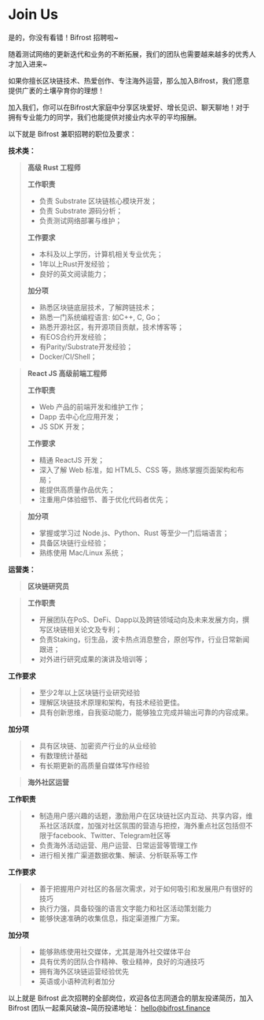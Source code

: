 # Join Us

是的，你没有看错！Bifrost 招聘啦~

随着测试网络的更新迭代和业务的不断拓展，我们的团队也需要越来越多的优秀人才加入进来~

如果你擅长区块链技术、热爱创作、专注海外运营，那么加入Bifrost，我们愿意提供广袤的土壤孕育你的理想！

加入我们，你可以在Bifrost大家庭中分享区块爱好、增长见识、聊天聊地！对于拥有专业能力的同学，我们也能提供对接业内水平的平均报酬。

以下就是 Bifrost 兼职招聘的职位及要求：

**技术类：**

> **高级 Rust 工程师**
> 
> **工作职责**
> - 负责 Substrate 区块链核心模块开发；
> - 负责 Substrate 源码分析；
> - 负责测试网络部署与维护；
> 
> **工作要求**
> - 本科及以上学历，计算机相关专业优先；
> - 1年以上Rust开发经验；
> - 良好的英文阅读能力；
> 
> **加分项**
> - 熟悉区块链底层技术，了解跨链技术；
> - 熟悉一门系统编程语言: 如C++, C, Go；
> - 熟悉开源社区，有开源项目贡献，技术博客等；
> - 有EOS合约开发经验；
> - 有Parity/Substrate开发经验；
> - Docker/CI/Shell；



> **React JS 高级前端工程师**
> 
> **工作职责**
> - Web 产品的前端开发和维护工作；
> - Dapp 去中心化应用开发；
> - JS SDK 开发；
>
> **工作要求**
> - 精通 ReactJS 开发；
> - 深入了解 Web 标准，如 HTML5、CSS 等，熟练掌握页面架构和布局；
> - 能提供高质量作品优先； 
> - 注重用户体验细节、善于优化代码者优先； 

> **加分项**
> - 掌握或学习过 Node.js、Python、Rust 等至少一门后端语言；
> - 具备区块链行业经验；
> - 熟练使用 Mac/Linux 系统；

**运营类：**

> **区块链研究员**

> **工作职责**
> - 开展团队在PoS、DeFi、Dapp以及跨链领域动向及未来发展方向，撰写区块链相关论文及专利；
> - 负责Staking，衍生品，波卡热点消息整合，原创写作，行业日常新闻跟进；
> - 对外进行研究成果的演讲及培训等；

**工作要求**
> - 至少2年以上区块链行业研究经验
> - 理解区块链技术原理和架构，有技术经验更佳。
> - 具有创新思维，自我驱动能力，能够独立完成并输出可靠的内容成果。

**加分项**
> - 具有区块链、加密资产行业的从业经验
> - 有数理统计基础
> - 有长期更新的高质量自媒体写作经验

> **海外社区运营**

**工作职责**
> - 制造用户感兴趣的话题，激励用户在区块链社区内互动、共享内容，维系社区活跃度，加强对社区氛围的营造与把控，海外重点社区包括但不限于facebook、Twitter、Telegram社区等
> - 负责海外活动运营、用户运营、日常运营等管理工作
> - 进行相关推广渠道数据收集、解读、分析联系等工作

**工作要求**
> - 善于把握用户对社区的各层次需求，对于如何吸引和发展⽤户有很好的技巧
> - 执行力强，具备较强的语言文字能力和社区活动策划能力
> - 能够快速准确的收集信息，指定渠道推广方案。

**加分项**
> - 能够熟练使用社交媒体，尤其是海外社交媒体平台
> - 具有优秀的团队合作精神、敬业精神，良好的沟通技巧
> - 拥有海外区块链运营经验优先
> - 英语或小语种流利者加分



以上就是 Bifrost 此次招聘的全部岗位，欢迎各位志同道合的朋友投递简历，加入 Bifrost 团队一起乘风破浪~简历投递地址：
<hello@bifrost.finance>
